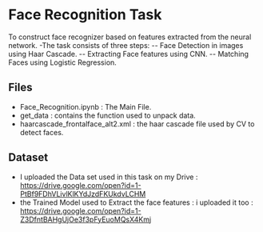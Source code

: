 # Face Recognition Task

To construct face recognizer based on features extracted from the neural network. 
-The task consists of three steps: 
-- Face Detection in images using Haar Cascade.
-- Extracting Face features using CNN.
-- Matching Faces using Logistic Regression.


## Files
- Face_Recognition.ipynb : The Main File.
- get_data : contains the function used to unpack data.
- haarcascade_frontalface_alt2.xml : the haar cascade file used by CV to detect faces.

## Dataset
- I uploaded the Data set used in this task on my Drive :
https://drive.google.com/open?id=1-PtBf9FDhVLivlKlKYdJzdFKUkdvLCHM
- the Trained Model used to Extract the face features : i uploaded it too :
https://drive.google.com/open?id=1-Z3DfntBAHgUjOe3f3pFyEuoMQsX4Kmj




